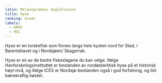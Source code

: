```yaml
---
latin: Melanogrammus aeglefinuser
title: Hyse
ranking: Green
labels:
  - KRAV
  - MSC
---
```

Hyse er en torskefisk som finnes langs hele kysten nord for Stad, i Barentshavet og i Nordsjøen/ Skagerrak.

Hyse er en av de bedre fiskeslagene du kan velge. Ifølge Havforskningsinstituttet er bestanden av nordøstarktisk hyse på et historisk høyt nivå, og ifølge ICES er Nordsjø-bestanden også i god forfatning, og blir bærekraftig høstet.
